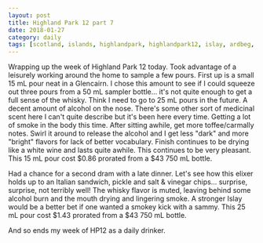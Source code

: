 ```yaml
---
layout: post
title: Highland Park 12 part 7
date: 2018-01-27
category: daily
tags: [scotland, islands, highlandpark, highlandpark12, islay, ardbeg, ardbeguigeadail]
---
```


Wrapping up the week of Highland Park 12 today. Took advantage of a leisurely working around the home to sample a few pours. First up is a small 15 mL pour neat in a Glencairn. I chose this amount to see if I could squeeze out three pours from a 50 mL sampler bottle... it's not quite enough to get a full sense of the whisky. Think I need to go to 25 mL pours in the future. A decent amount of alcohol on the nose. There's some other sort of medicinal scent here I can't quite describe but it's been here every time. Getting a lot of smoke in the body this time. After sitting awhile, get more toffee/carmally notes. Swirl it around to release the alcohol and I get less "dark" and more "bright" flavors for lack of better vocabulary. Finish continues to be drying like a white wine and lasts quite awhile. This continues to be very pleasant. This 15 mL pour cost $0.86 prorated from a $43 750 mL bottle.

Had a chance for a second dram with a late dinner. Let's see how this elixer holds up to an Italian sandwich, pickle and salt & vinegar chips... surprise, surprise, not terribly well! The whisky flavor is muted, leaving behind some alcohol burn and the mouth drying and lingering smoke. A stronger Islay would be a better bet if one wanted a smokey kick with a sammy. This 25 mL pour cost $1.43 prorated from a $43 750 mL bottle.

And so ends my week of HP12 as a daily drinker. 
